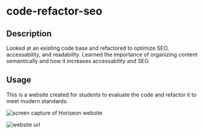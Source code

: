 # code-refactor-seo

## Description

Looked at an existing code base and refactored to optimize SEO, accessability, and readability. Learned the importance of organizing content semantically and how it increases accessability and SEO.

## Usage

This is a website created for students to evaluate the code and refactor it to meet modern standards.

 ![screen capture of Horiseon website](assets/images/refactor-screencapture.png)

 ![website url](https://zgibbs58.github.io/code-refactor-seo/)